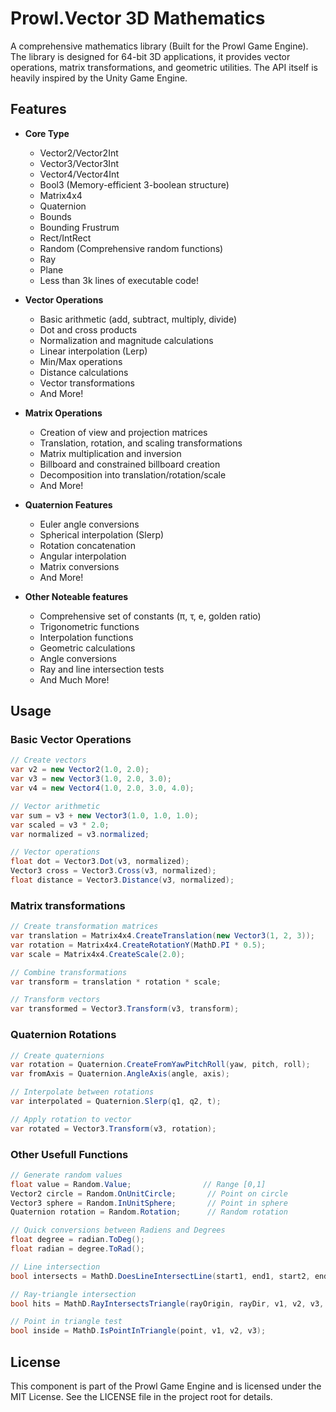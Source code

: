# Prowl.Vector 3D Mathematics

A comprehensive mathematics library (Built for the Prowl Game Engine).
The library is designed for 64-bit 3D applications, it provides vector operations, matrix transformations, and geometric utilities.
The API itself is heavily inspired by the Unity Game Engine.

## Features

- **Core Type**
  - Vector2/Vector2Int
  - Vector3/Vector3Int
  - Vector4/Vector4Int
  - Bool3 (Memory-efficient 3-boolean structure)
  - Matrix4x4
  - Quaternion
  - Bounds
  - Bounding Frustrum
  - Rect/IntRect
  - Random (Comprehensive random functions)
  - Ray
  - Plane
  - Less than 3k lines of executable code!

- **Vector Operations**
  - Basic arithmetic (add, subtract, multiply, divide)
  - Dot and cross products
  - Normalization and magnitude calculations
  - Linear interpolation (Lerp)
  - Min/Max operations
  - Distance calculations
  - Vector transformations
  - And More!

- **Matrix Operations**
  - Creation of view and projection matrices
  - Translation, rotation, and scaling transformations
  - Matrix multiplication and inversion
  - Billboard and constrained billboard creation
  - Decomposition into translation/rotation/scale
  - And More!

- **Quaternion Features**
  - Euler angle conversions
  - Spherical interpolation (Slerp)
  - Rotation concatenation
  - Angular interpolation
  - Matrix conversions
  - And More!

- **Other Noteable features**
  - Comprehensive set of constants (π, τ, e, golden ratio)
  - Trigonometric functions
  - Interpolation functions
  - Geometric calculations
  - Angle conversions
  - Ray and line intersection tests
  - And Much More!


## Usage

### Basic Vector Operations

```csharp
// Create vectors
var v2 = new Vector2(1.0, 2.0);
var v3 = new Vector3(1.0, 2.0, 3.0);
var v4 = new Vector4(1.0, 2.0, 3.0, 4.0);

// Vector arithmetic
var sum = v3 + new Vector3(1.0, 1.0, 1.0);
var scaled = v3 * 2.0;
var normalized = v3.normalized;

// Vector operations
float dot = Vector3.Dot(v3, normalized);
Vector3 cross = Vector3.Cross(v3, normalized);
float distance = Vector3.Distance(v3, normalized);
```

### Matrix transformations

```csharp
// Create transformation matrices
var translation = Matrix4x4.CreateTranslation(new Vector3(1, 2, 3));
var rotation = Matrix4x4.CreateRotationY(MathD.PI * 0.5);
var scale = Matrix4x4.CreateScale(2.0);

// Combine transformations
var transform = translation * rotation * scale;

// Transform vectors
var transformed = Vector3.Transform(v3, transform);
```

### Quaternion Rotations

```csharp
// Create quaternions
var rotation = Quaternion.CreateFromYawPitchRoll(yaw, pitch, roll);
var fromAxis = Quaternion.AngleAxis(angle, axis);

// Interpolate between rotations
var interpolated = Quaternion.Slerp(q1, q2, t);

// Apply rotation to vector
var rotated = Vector3.Transform(v3, rotation);
```

### Other Usefull Functions

```csharp
// Generate random values
float value = Random.Value;                // Range [0,1]
Vector2 circle = Random.OnUnitCircle;       // Point on circle
Vector3 sphere = Random.InUnitSphere;       // Point in sphere
Quaternion rotation = Random.Rotation;      // Random rotation

// Quick conversions between Radiens and Degrees
float degree = radian.ToDeg();
float radian = degree.ToRad();

// Line intersection
bool intersects = MathD.DoesLineIntersectLine(start1, end1, start2, end2, out Vector2 intersection);

// Ray-triangle intersection
bool hits = MathD.RayIntersectsTriangle(rayOrigin, rayDir, v1, v2, v3, out Vector3 hitPoint);

// Point in triangle test
bool inside = MathD.IsPointInTriangle(point, v1, v2, v3);
```

## License

This component is part of the Prowl Game Engine and is licensed under the MIT License. See the LICENSE file in the project root for details.